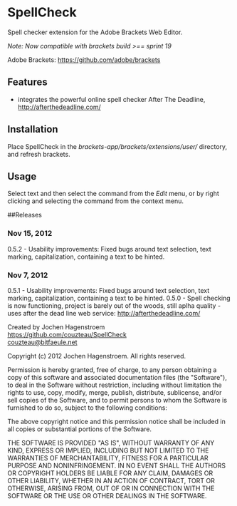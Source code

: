SpellCheck
=============

Spell checker extension for the Adobe Brackets Web Editor.

_Note: Now compatible with brackets build >== sprint 19_ 

Adobe Brackets:
https://github.com/adobe/brackets

## Features
* integrates the powerful online spell checker After The Deadline, http://afterthedeadline.com/

## Installation

Place SpellCheck in the _brackets-app/brackets/extensions/user/_ directory, and refresh brackets.

## Usage

Select text and then select the command from the _Edit_ menu, or by right clicking and selecting the command from the context menu.

##Releases
### Nov 15, 2012
0.5.2 - Usability improvements: Fixed bugs around text selection, text marking, capitalization, containing a text to be hinted.


### Nov 7, 2012
0.5.1 - Usability improvements: Fixed bugs around text selection, text marking, capitalization, containing a text to be hinted.
0.5.0 - Spell checking is now functioning, project is barely out of the woods, still aplha quality - uses after the dead line web service: http://afterthedeadline.com/

Created by Jochen Hagenstroem  
https://github.com/couzteau/SpellCheck  
couzteau@bitfaeule.net 


Copyright (c) 2012 Jochen Hagenstroem. All rights reserved.

Permission is hereby granted, free of charge, to any person obtaining a
copy of this software and associated documentation files (the "Software"), 
to deal in the Software without restriction, including without limitation 
the rights to use, copy, modify, merge, publish, distribute, sublicense, 
and/or sell copies of the Software, and to permit persons to whom the 
Software is furnished to do so, subject to the following conditions:

The above copyright notice and this permission notice shall be included in
all copies or substantial portions of the Software.
  
THE SOFTWARE IS PROVIDED "AS IS", WITHOUT WARRANTY OF ANY KIND, EXPRESS OR
IMPLIED, INCLUDING BUT NOT LIMITED TO THE WARRANTIES OF MERCHANTABILITY, 
FITNESS FOR A PARTICULAR PURPOSE AND NONINFRINGEMENT. IN NO EVENT SHALL THE
AUTHORS OR COPYRIGHT HOLDERS BE LIABLE FOR ANY CLAIM, DAMAGES OR OTHER 
LIABILITY, WHETHER IN AN ACTION OF CONTRACT, TORT OR OTHERWISE, ARISING 
FROM, OUT OF OR IN CONNECTION WITH THE SOFTWARE OR THE USE OR OTHER 
DEALINGS IN THE SOFTWARE.
